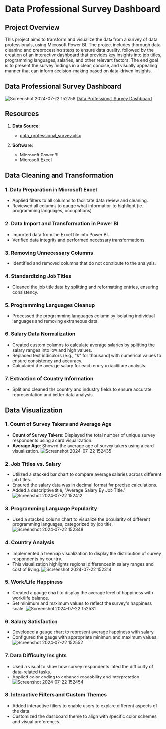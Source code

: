 # Data Professional Survey Dashboard

## Project Overview
This project aims to transform and visualize the data from a survey of data professionals, using Microsoft Power BI. The project includes thorough data cleaning and preprocessing steps to ensure data quality, followed by the creation of an interactive dashboard that provides key insights into job titles, programming languages, salaries, and other relevant factors. The end goal is to present the survey findings in a clear, concise, and visually appealing manner that can inform decision-making based on data-driven insights.

## Data Professional Survey Dashboard
![Screenshot 2024-07-22 152758](https://github.com/user-attachments/assets/6bd6abe4-8f72-4e3d-9b64-e8dcb7fdffc8)
[Data Professional Survey Dashboard](https://github.com/user-attachments/files/16340274/Data.Professional.Survey.Dashboard.pdf)

## Resources
1. **Data Source**:
   - [data_professional_survey.xlsx](data_professional_survey.xlsx)

2. **Software**:
   - Microsoft Power BI
   - Microsoft Excel

## Data Cleaning and Transformation

### 1. Data Preparation in Microsoft Excel
- Applied filters to all columns to facilitate data review and cleaning.
- Reviewed all columns to gauge what information to highlight (ie. programming languages, occupations)

### 2. Data Import and Transformation in Power BI
- Imported data from the Excel file into Power BI.
- Verified data integrity and performed necessary transformations.

### 3. Removing Unnecessary Columns
- Identified and removed columns that do not contribute to the analysis.

### 4. Standardizing Job Titles
- Cleaned the job title data by splitting and reformatting entries, ensuring consistency.

### 5. Programming Languages Cleanup
- Processed the programming languages column by isolating individual languages and removing extraneous data.

### 6. Salary Data Normalization
- Created custom columns to calculate average salaries by splitting the salary ranges into low and high values.
- Replaced text indicators (e.g., "k" for thousand) with numerical values to ensure consistency and accuracy.
- Calculated the average salary for each entry to facilitate analysis.

### 7. Extraction of Country Information
- Split and cleaned the country and industry fields to ensure accurate representation and better data analysis.

## Data Visualization

### 1. Count of Survey Takers and Average Age
- **Count of Survey Takers**: Displayed the total number of unique survey respondents using a card visualization.
- **Average Age**: Showed the average age of survey takers using a card visualization.
  ![Screenshot 2024-07-22 152435](https://github.com/user-attachments/assets/2655833c-2669-4277-8401-ae908dcfa8cf)

### 2. Job Titles vs. Salary
- Utilized a stacked bar chart to compare average salaries across different job titles.
- Ensured the salary data was in decimal format for precise calculations.
- Added a descriptive title, "Average Salary By Job Title."
  ![Screenshot 2024-07-22 152412](https://github.com/user-attachments/assets/22c7a5ad-a49b-4afa-8322-8e149da9005b)

### 3. Programming Language Popularity
- Used a stacked column chart to visualize the popularity of different programming languages, categorized by job title.
  ![Screenshot 2024-07-22 152348](https://github.com/user-attachments/assets/f8ca4141-d3d1-4998-a42d-8f5c5b943dbd)

### 4. Country Analysis
- Implemented a treemap visualization to display the distribution of survey respondents by country.
- This visualization highlights regional differences in salary ranges and cost of living.
  ![Screenshot 2024-07-22 152314](https://github.com/user-attachments/assets/2d8382b2-1958-4d68-a02a-efb3e6cc95ed)

### 5. Work/Life Happiness
- Created a gauge chart to display the average level of happiness with work/life balance.
- Set minimum and maximum values to reflect the survey's happiness scale.
  ![Screenshot 2024-07-22 152531](https://github.com/user-attachments/assets/54874ebf-5a2c-4cc7-bd94-1a6b7cc27dbd)

### 6. Salary Satisfaction
- Developed a gauge chart to represent average happiness with salary.
- Configured the gauge with appropriate minimum and maximum values.
  ![Screenshot 2024-07-22 152552](https://github.com/user-attachments/assets/08233b2b-fef4-401a-8a46-d8881d7e405a)

### 7. Data Difficulty Insights
- Used a visual to show how survey respondents rated the difficulty of data-related tasks.
- Applied color coding to enhance readability and interpretation.
  ![Screenshot 2024-07-22 152454](https://github.com/user-attachments/assets/83cf0367-51c1-47fa-a505-cb3ed5ce80e2)

### 8. Interactive Filters and Custom Themes
- Added interactive filters to enable users to explore different aspects of the data.
- Customized the dashboard theme to align with specific color schemes and visual preferences.

